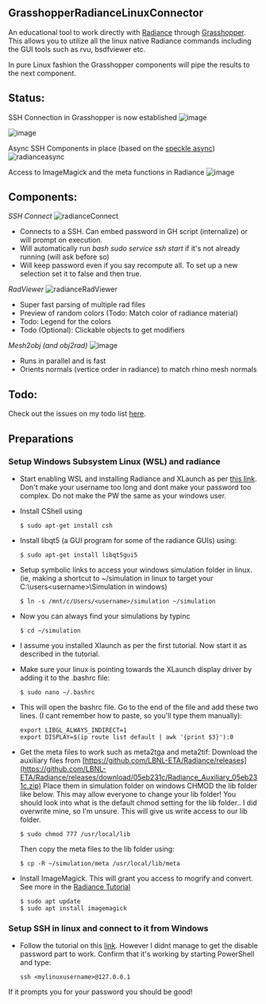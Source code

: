 ## GrasshopperRadianceLinuxConnector
An educational tool to work directly with [Radiance](https://www.radiance-online.org/) through [Grasshopper](https://www.grasshopper3d.com/).
This allows you to utilize all the linux native Radiance commands including the GUI tools such as rvu, bsdfviewer etc.

In pure Linux fashion the Grasshopper components will pipe the results to the next component.

## Status:

SSH Connection in Grasshopper is now established
![image](https://user-images.githubusercontent.com/19936679/158470596-a3eab3e0-bc0a-447b-bd46-eba8a3877785.png)

![image](https://user-images.githubusercontent.com/19936679/158892497-523d0546-15f3-4ed2-8a1c-1a44e2777272.png)

Async SSH Components in place (based on the [speckle async](https://github.com/specklesystems/GrasshopperAsyncComponent))
![radianceasync](https://user-images.githubusercontent.com/19936679/166122160-9a706a61-eaa1-48cb-a5a4-6f95681a83a0.gif)



Access to ImageMagick and the meta functions in Radiance
![image](https://user-images.githubusercontent.com/19936679/159573035-72523b98-e2ad-40d1-ae82-ecc9f5068288.png)


## Components:
*SSH Connect*
![radianceConnect](https://user-images.githubusercontent.com/19936679/168886070-7af082d4-ba57-417e-a5ff-9d93269a21de.gif)
- Connects to a SSH. Can embed password in GH script (internalize) or will prompt on execution.
- Will automatically run _bash sudo service ssh start_ if it's not already running (will ask before so)
- Will keep password even if you say recompute all. To set up a new selection set it to false and then true.

*RadViewer*
![radianceRadViewer](https://user-images.githubusercontent.com/19936679/168884796-fea8f5e5-f919-4222-81e4-dd676ce3794f.gif)
- Super fast parsing of multiple rad files
- Preview of random colors (Todo: Match color of radiance material)
- Todo: Legend for the colors
- Todo (Optional): Clickable objects to get modifiers

*Mesh2obj (and obj2rad)*
![image](https://user-images.githubusercontent.com/19936679/158892631-188c4ab0-b364-4b0c-820a-eff9101058e2.png)
- Runs in parallel and is fast
- Orients normals (vertice order in radiance) to match rhino mesh normals


## Todo:
Check out the issues on my todo list [here](https://github.com/Sonderwoods/GrasshopperRadianceLinuxConnector/issues).





## Preparations

### Setup Windows Subsystem Linux (WSL) and radiance

* Start enabling WSL and installing Radiance and XLaunch as per [this link](https://www.mattiabressanelli.com/engineering/linux-radiance-on-windows-with-wsl-and-x11/).
  Don't make your username too long and dont make your password too complex. Do not make the PW the same as your windows user.

* Install CShell using 

      $ sudo apt-get install csh
* Install libqt5 (a GUI program for some of the radiance GUIs) using:

      $ sudo apt-get install libqt5gui5
* Setup symbolic links to access your windows simulation folder in linux. (ie, making a shortcut to ~/simulation in linux to target your C:\users\<username>\Simulation in windows)

      $ ln -s /mnt/c/Users/<username>/simulation ~/simulation
* Now you can always find your simulations by typinc

      $ cd ~/simulation
* I assume you installed Xlaunch as per the first tutorial. Now start it as described in the tutorial.
* Make sure your linux is pointing towards the XLaunch display driver by adding it to the .bashrc file:

      $ sudo nano ~/.bashrc
* This will open the bashrc file. Go to the end of the file and add these two lines. (I cant remember how to paste, so you'll type them manually):

      export LIBGL_ALWAYS_INDIRECT=1
      export DISPLAY=$(ip route list default | awk '{print $3}'):0
      
* Get the meta files to work such as meta2tga and meta2tif:
  Download the auxiliary files from [https://github.com/LBNL-ETA/Radiance/releases](https://github.com/LBNL-ETA/Radiance/releases/download/05eb231c/Radiance_Auxiliary_05eb231c.zip)
  Place them in simulation folder on windows
  CHMOD the lib folder like below.
  This may allow everyone to change your lib folder!
  You should look into what is the default chmod setting for the lib folder.. I did overwrite mine, so I'm unsure.
  This will give us write access to our lib folder.
  
      $ sudo chmod 777 /usr/local/lib
  Then copy the meta files to the lib folder using:
      
      $ cp -R ~/simulation/meta /usr/local/lib/meta
      
* Install ImageMagick. This will grant you access to mogrify and convert. See more in the [Radiance Tutorial](http://www.jaloxa.eu/resources/radiance/documentation/docs/radiance_tutorial.pdf)


      $ sudo apt update
      $ sudo apt install imagemagick
      

### Setup SSH in linux and connect to it from Windows

* Follow the tutorial on this [link](https://www.illuminiastudios.com/dev-diaries/ssh-on-windows-subsystem-for-linux/). However I didnt manage to get the disable password part to work. Confirm that it's working by starting PowerShell and type:

      ssh <mylinuxusername>@127.0.0.1

If it prompts you for your password you should be good!
